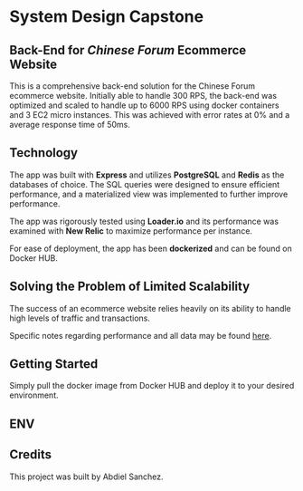 # System Design Capstone  

## Back-End for _Chinese Forum_ Ecommerce Website
This is a comprehensive back-end solution for the Chinese Forum ecommerce website. Initially able to handle 300 RPS, the back-end was optimized and scaled to handle up to 6000 RPS using docker containers and 3 EC2 micro instances. This was achieved with error rates at 0% and a average response time of 50ms.

## Technology
The app was built with **Express** and utilizes **PostgreSQL** and **Redis** as the databases of choice. The SQL queries were designed to ensure efficient performance, and a materialized view was implemented to further improve performance.

The app was rigorously tested using **Loader.io** and its performance was examined with **New Relic** to maximize performance per instance.

For ease of deployment, the app has been **dockerized** and can be found on Docker HUB.

## Solving the Problem of Limited Scalability
The success of an ecommerce website relies heavily on its ability to handle high levels of traffic and transactions. 

Specific notes regarding performance and all data may be found [here]([url](https://docs.google.com/document/d/16CK5OV4I-PJkaD5cQt9DEvmi0NmJ6sNy1jjKyXagXwk/edit#heading=h.619z08s4h6on)).

## Getting Started
Simply pull the docker image from Docker HUB and deploy it to your desired environment. 

## ENV

## Credits
This project was built by Abdiel Sanchez.
